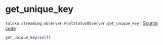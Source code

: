 # get_unique_key
`toloka.streaming.observer.PoolStatusObserver.get_unique_key` | [Source code](https://github.com/Toloka/toloka-kit/blob/v1.2.1/src/streaming/observer.py#L192)

```python
get_unique_key(self)
```

